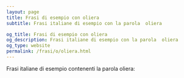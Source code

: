 ```yaml
---
layout: page
title: Frasi di esempio con oliera 
subtitle: Frasi italiane di esempio con la parola  oliera

og_title: Frasi di esempio con oliera 
og_description: Frasi italiane di esempio con la parola  oliera
og_type: website
permalink: /frasi/o/oliera.html
---
```


Frasi italiane di esempio contenenti la parola oliera:


